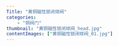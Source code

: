 ```yaml
---
Title: "黄铜磁性锁闭球阀"
categories:
    - "铜阀门"
thumbnail: "黄铜磁性锁闭球阀_head.jpg"
contentImages: ["黄铜磁性锁闭球阀_01.jpg"]
---
```

